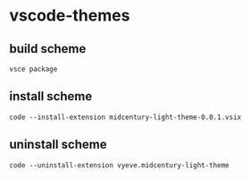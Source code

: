 # vscode-themes

## build scheme

```shell
vsce package
```

## install scheme

```shell
code --install-extension midcentury-light-theme-0.0.1.vsix 
```

## uninstall scheme

```shell
code --uninstall-extension vyeve.midcentury-light-theme
```